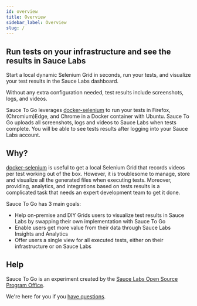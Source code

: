 ```yaml
---
id: overview 
title: Overview 
sidebar_label: Overview 
slug: /
---
```


## Run tests on your infrastructure and see the results in Sauce Labs

Start a local dynamic Selenium Grid in seconds, run your tests, and visualize your test results
in the Sauce Labs dashboard.

Without any extra configuration needed, test results include screenshots, logs, and videos.

Sauce To Go leverages [docker-selenium](https://github.com/seleniumhq/docker-selenium/) to run
your tests in Firefox, (Chromium)Edge, and Chrome in a Docker container with Ubuntu. Sauce To Go
uploads all screenshots, logs and videos to Sauce Labs when tests complete. You will be able to see
tests results after logging into your Sauce Labs account.

## Why?

[docker-selenium](https://github.com/seleniumhq/docker-selenium/) is useful to get a local Selenium
Grid that records videos per test working out of the box. However, it is troublesome to manage,
store and visualize all the generated files when executing tests. Moreover, providing, analytics,
and integrations based on tests results is a complicated task that needs an expert development team
to get it done.

Sauce To Go has 3 main goals:

- Help on-premise and DIY Grids users to visualize test results in Sauce Labs by swapping their 
  own implementation with Sauce To Go
- Enable users get more value from their data through Sauce Labs Insights and Analytics
- Offer users a single view for all executed tests, either on their infrastructure or on Sauce Labs

## Help

Sauce To Go is an experiment created by the [Sauce Labs Open Source Program Office](https://opensource.saucelabs.com/).

We're here for you if you [have questions](mailto:opensource@saucelabs.com).

